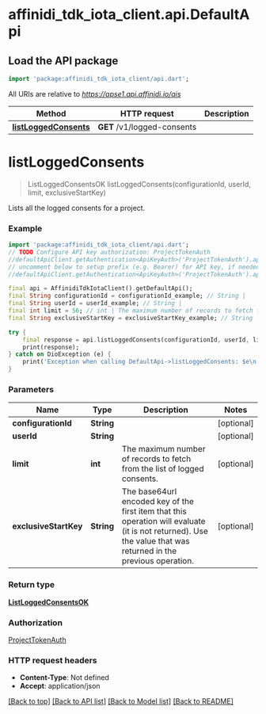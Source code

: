 # affinidi_tdk_iota_client.api.DefaultApi

## Load the API package

```dart
import 'package:affinidi_tdk_iota_client/api.dart';
```

All URIs are relative to *https://apse1.api.affinidi.io/ais*

| Method                                                     | HTTP request                | Description |
| ---------------------------------------------------------- | --------------------------- | ----------- |
| [**listLoggedConsents**](DefaultApi.md#listloggedconsents) | **GET** /v1/logged-consents |

# **listLoggedConsents**

> ListLoggedConsentsOK listLoggedConsents(configurationId, userId, limit, exclusiveStartKey)

Lists all the logged consents for a project.

### Example

```dart
import 'package:affinidi_tdk_iota_client/api.dart';
// TODO Configure API key authorization: ProjectTokenAuth
//defaultApiClient.getAuthentication<ApiKeyAuth>('ProjectTokenAuth').apiKey = 'YOUR_API_KEY';
// uncomment below to setup prefix (e.g. Bearer) for API key, if needed
//defaultApiClient.getAuthentication<ApiKeyAuth>('ProjectTokenAuth').apiKeyPrefix = 'Bearer';

final api = AffinidiTdkIotaClient().getDefaultApi();
final String configurationId = configurationId_example; // String |
final String userId = userId_example; // String |
final int limit = 56; // int | The maximum number of records to fetch from the list of logged consents.
final String exclusiveStartKey = exclusiveStartKey_example; // String | The base64url encoded key of the first item that this operation will evaluate (it is not returned). Use the value that was returned in the previous operation.

try {
    final response = api.listLoggedConsents(configurationId, userId, limit, exclusiveStartKey);
    print(response);
} catch on DioException (e) {
    print('Exception when calling DefaultApi->listLoggedConsents: $e\n');
}
```

### Parameters

| Name                  | Type       | Description                                                                                                                                                    | Notes      |
| --------------------- | ---------- | -------------------------------------------------------------------------------------------------------------------------------------------------------------- | ---------- |
| **configurationId**   | **String** |                                                                                                                                                                | [optional] |
| **userId**            | **String** |                                                                                                                                                                | [optional] |
| **limit**             | **int**    | The maximum number of records to fetch from the list of logged consents.                                                                                       | [optional] |
| **exclusiveStartKey** | **String** | The base64url encoded key of the first item that this operation will evaluate (it is not returned). Use the value that was returned in the previous operation. | [optional] |

### Return type

[**ListLoggedConsentsOK**](ListLoggedConsentsOK.md)

### Authorization

[ProjectTokenAuth](../README.md#ProjectTokenAuth)

### HTTP request headers

- **Content-Type**: Not defined
- **Accept**: application/json

[[Back to top]](#) [[Back to API list]](../README.md#documentation-for-api-endpoints) [[Back to Model list]](../README.md#documentation-for-models) [[Back to README]](../README.md)
